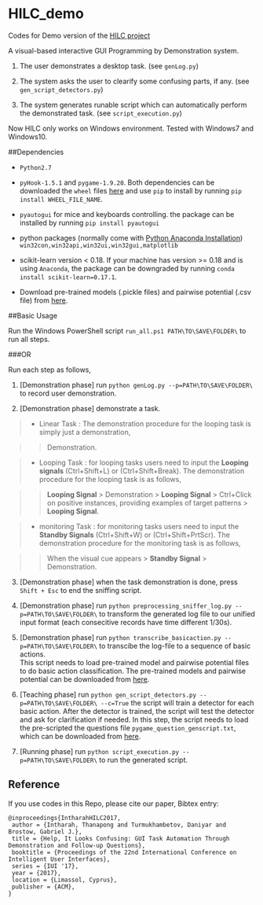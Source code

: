 # HILC_demo
Codes for Demo version of the [HILC project](http://visual.cs.ucl.ac.uk/pubs/HILC/index.html)

A visual-based interactive GUI Programming by Demonstration system.

1. The user demonstrates a desktop task. (see `genLog.py`)

2. The system asks the user to clearify some confusing parts, if any. (see `gen_script_detectors.py`)

3. The system generates runable script which can automatically perform the demonstrated task. (see `script_execution.py`)

Now HILC only works on Windows environment. Tested with Windows7 and Windows10.

##Dependencies
  * `Python2.7`

  * `pyHook-1.5.1` and `pygame-1.9.20`. Both dependencies can be downloaded the `wheel` files [here](https://drive.google.com/drive/folders/0BxWU2fKZbtBYUFdPWk0xSFFvTFU?usp=sharing) and use `pip` to install by running `pip install WHEEL_FILE_NAME`.

  * `pyautogui` for mice and keyboards controlling. the package can be installed by running `pip install pyautogui`

  * python packages (normally come with [Python Anaconda Installation](https://www.continuum.io/downloads)) `win32con,win32api,win32ui,win32gui,matplotlib`

  * scikit-learn version < 0.18. If your machine has version >= 0.18 and is using `Anaconda`, the package can be downgraded by running `conda install scikit-learn=0.17.1`.

  * Download pre-trained models (.pickle files) and pairwise potential (.csv file) from [here](https://drive.google.com/drive/folders/0BxWU2fKZbtBYUFdPWk0xSFFvTFU?usp=sharing).

##Basic Usage

Run the Windows PowerShell script `run_all.ps1 PATH\TO\SAVE\FOLDER\` to run all steps.

###OR

Run each step as follows,

1. [Demonstration phase] run `python genLog.py --p=PATH\TO\SAVE\FOLDER\` to record user demonstration.

2. [Demonstration phase] demonstrate a task.

> * Linear Task : The demonstration procedure for the looping task is simply just a demonstration,

>> Demonstration.

> * Looping Task : for looping tasks users need to input the __Looping signals__ (Ctrl+Shift+L) or (Ctrl+Shift+Break). The demonstration procedure for the looping task is as follows,

>> __Looping Signal__ > Demonstration > __Looping Signal__ > Ctrl+Click on positive instances, providing examples of target patterns > __Looping Signal__.

> * monitoring Task : for monitoring tasks users need to input the __Standby Signals__ (Ctrl+Shift+W) or (Ctrl+Shift+PrtScr). The demonstration procedure for the monitoring task is as follows,

>> When the visual cue appears > __Standby Signal__ > Demonstration.

3. [Demonstration phase] when the task demonstration is done, press `Shift + Esc` to end the sniffing script.

4. [Demonstration phase] run `python preprocessing_sniffer_log.py --p=PATH\TO\SAVE\FOLDER\` to transform the generated log file to our unified input format (each consecitive records have time different 1/30s).

5. [Demonstration phase] run `python transcribe_basicaction.py --p=PATH\TO\SAVE\FOLDER\` to transcibe the log-file to a sequence of basic actions. <br/>
This script needs to load pre-trained model and pairwise potential files to do basic action classification. The pre-trained models and pairwise potential can be downloaded from [here](https://drive.google.com/drive/folders/0BxWU2fKZbtBYUFdPWk0xSFFvTFU?usp=sharing).

6. [Teaching phase] run `python gen_script_detectors.py --p=PATH\TO\SAVE\FOLDER\ --c=True` the script will train a detector for each basic action. After the detector is trained, the script will test the detector and ask for clarification if needed. In this step, the script needs to load the pre-scripted the questions file `pygame_question_genscript.txt`, which can be downloaded from [here](https://drive.google.com/drive/folders/0BxWU2fKZbtBYUFdPWk0xSFFvTFU?usp=sharing).

7. [Running phase] run `python script_execution.py --p=PATH\TO\SAVE\FOLDER\` to run the generated script.

## Reference
If you use codes in this Repo, please cite our paper, Bibtex entry:
```
@inproceedings{IntharahHILC2017,
 author = {Intharah, Thanapong and Turmukhambetov, Daniyar and Brostow, Gabriel J.},
 title = {Help, It Looks Confusing: GUI Task Automation Through Demonstration and Follow-up Questions},
 booktitle = {Proceedings of the 22nd International Conference on Intelligent User Interfaces},
 series = {IUI '17},
 year = {2017},
 location = {Limassol, Cyprus},
 publisher = {ACM},
} 
```
